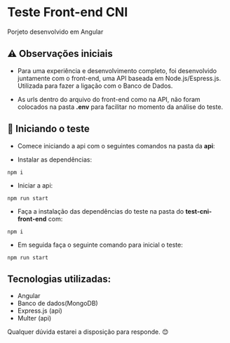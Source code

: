 # Teste Front-end CNI

Porjeto desenvolvido em Angular

## ⚠️ Observações iniciais

* Para uma experiência e desenvolvimento completo, foi desenvolvido juntamente com o front-end, uma API
baseada em Node.js/Espress.js. Utilizada para fazer a ligação com o Banco de Dados.

* As urls dentro do arquivo do front-end como na API, não foram colocados na pasta **.env** 
para facilitar no momento da análise do teste.

## 🚀 Iniciando o teste

* Comece iniciando a api com o seguintes comandos na pasta da **api**: 

- Instalar as dependências: 
```
npm i
```

- Iniciar a api:
```
npm run start
```

* Faça a instalação das dependências do teste  na pasta do **test-cni-front-end** com:

```
npm i
```

* Em seguida faça o seguinte comando para inicial o teste: 
```
npm run start
```

## Tecnologias utilizadas:

* Angular
* Banco de dados(MongoDB)
* Express.js (api)
* Multer (api)

Qualquer dúvida estarei a disposição para responde. 😊
